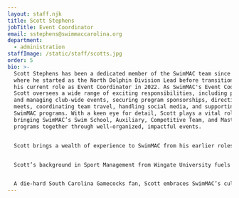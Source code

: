 ```yaml
---
layout: staff.njk
title: Scott Stephens
jobTitle: Event Coordinator
email: sstephens@swimmaccarolina.org
department:
  - administration
staffImage: /static/staff/scotts.jpg
order: 5
bio: >-
  Scott Stephens has been a dedicated member of the SwimMAC team since 2017,
  where he started as the North Dolphin Division Lead before transitioning to
  his current role as Event Coordinator in 2022. As SwimMAC's Event Coordinator,
  Scott oversees a wide range of exciting responsibilities, including planning
  and managing club-wide events, securing program sponsorships, directing swim
  meets, coordinating team travel, handling social media, and supporting various
  SwimMAC programs. With a keen eye for detail, Scott plays a vital role in
  bringing SwimMAC’s Swim School, Auxiliary, Competitive Team, and Masters
  programs together through well-organized, impactful events.


  Scott brings a wealth of experience to SwimMAC from his earlier roles in South Carolina, including his position as Head Age Group Coach for Y-Spartaquatics (YSSC) from 2013 to 2017, where his team achieved Gold Medal Status and multiple Y-National Championships. In addition to his coaching achievements, Scott served as the Age Group Chair on the Board of Directors for South Carolina Swimming, where he managed major events like the Age Group Championships, Select Camps, and Zones. His contributions to the sport were recognized in 2017, when he was named South Carolina Age Group Coach of the Year. Scott also earned leadership roles as Head Zone Coach for both North Carolina (2018) and South Carolina (2015 and 2016).


  Scott’s background in Sport Management from Wingate University fuels his strengths in organization, dependability, and creative problem-solving. Known for his loyalty, integrity, and honest approach, Scott is a “straight shooter” who brings energy and innovation to SwimMAC’s events each year, setting new benchmarks for fundraising and community engagement. His favorite part of his role is elevating the culture of fundraising within SwimMAC, which he sees as essential for building the program’s future.


  A die-hard South Carolina Gamecocks fan, Scott embraces SwimMAC’s culture of excellence and is deeply inspired by his wife and son to bring his best to the team each day. With a love for his work and a commitment to SwimMAC’s mission, Scott lives by the mantra, "Roll with the punches & figure it out,” making him a steady force and positive influence within the SwimMAC family.
---
```

